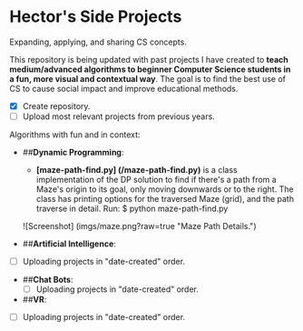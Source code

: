 # Hector's Side Projects
Expanding, applying, and sharing CS concepts.

 This repository is being updated with past projects I have created to **teach medium/advanced algorithms to beginner Computer Science students in a fun, more visual and contextual way**. The goal is to find the best use of CS to cause social impact and improve educational methods.

- [X] Create repository.
- [ ] Upload most relevant projects from previous years.

Algorithms with fun and in context:

- ##**Dynamic Programming**:

  - **[maze-path-find.py] (/maze-path-find.py)** is a class implementation of the DP solution to find if there's a path from a Maze's origin to its goal, only moving downwards or to the right. The class has printing options for the traversed Maze (grid), and the path traverse in detail.
   Run: $ python maze-path-find.py
  
  ![Screenshot] (imgs/maze.png?raw=true "Maze Path Details.")
  
- ##**Artificial Intelligence**:
 - [ ] Uploading projects in "date-created" order.
 
- ##**Chat Bots**:
  - [ ] Uploading projects in "date-created" order.
 
- ##**VR**:
 - [ ] Uploading projects in "date-created" order.


